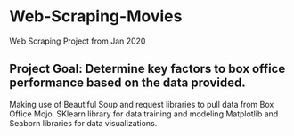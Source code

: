 # Web-Scraping-Movies
Web Scraping Project from Jan 2020

## Project Goal: Determine key factors to box office performance based on the data provided.
Making use of Beautiful Soup and request libraries to pull data from Box Office Mojo.
SKlearn library for data training and modeling
Matplotlib and Seaborn libraries for data visualizations.

